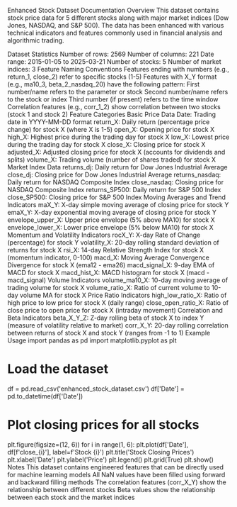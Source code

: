 Enhanced Stock Dataset Documentation
Overview
This dataset contains stock price data for 5 different stocks along with major market indices (Dow Jones, NASDAQ, and S&P 500). The data has been enhanced with various technical indicators and features commonly used in financial analysis and algorithmic trading.

Dataset Statistics
Number of rows: 2569
Number of columns: 221
Date range: 2015-01-05 to 2025-03-21
Number of stocks: 5
Number of market indices: 3
Feature Naming Conventions
Features ending with numbers (e.g., return_1, close_2) refer to specific stocks (1-5)
Features with X_Y format (e.g., ma10_3, beta_2_nasdaq_20) have the following pattern:
First number/name refers to the parameter or stock
Second number/name refers to the stock or index
Third number (if present) refers to the time window
Correlation features (e.g., corr_1_2) show correlation between two stocks (stock 1 and stock 2)
Feature Categories
Basic Price Data
Date: Trading date in YYYY-MM-DD format
return_X: Daily return (percentage price change) for stock X (where X is 1-5)
open_X: Opening price for stock X
high_X: Highest price during the trading day for stock X
low_X: Lowest price during the trading day for stock X
close_X: Closing price for stock X
adjusted_X: Adjusted closing price for stock X (accounts for dividends and splits)
volume_X: Trading volume (number of shares traded) for stock X
Market Index Data
returns_dj: Daily return for Dow Jones Industrial Average
close_dj: Closing price for Dow Jones Industrial Average
returns_nasdaq: Daily return for NASDAQ Composite Index
close_nasdaq: Closing price for NASDAQ Composite Index
returns_SP500: Daily return for S&P 500 Index
close_SP500: Closing price for S&P 500 Index
Moving Averages and Trend Indicators
maX_Y: X-day simple moving average of closing price for stock Y
emaX_Y: X-day exponential moving average of closing price for stock Y
envelope_upper_X: Upper price envelope (5% above MA10) for stock X
envelope_lower_X: Lower price envelope (5% below MA10) for stock X
Momentum and Volatility Indicators
rocX_Y: X-day Rate of Change (percentage) for stock Y
volatility_X: 20-day rolling standard deviation of returns for stock X
rsi_X: 14-day Relative Strength Index for stock X (momentum indicator, 0-100)
macd_X: Moving Average Convergence Divergence for stock X (ema12 - ema26)
macd_signal_X: 9-day EMA of MACD for stock X
macd_hist_X: MACD histogram for stock X (macd - macd_signal)
Volume Indicators
volume_ma10_X: 10-day moving average of trading volume for stock X
volume_ratio_X: Ratio of current volume to 10-day volume MA for stock X
Price Ratio Indicators
high_low_ratio_X: Ratio of high price to low price for stock X (daily range)
close_open_ratio_X: Ratio of close price to open price for stock X (intraday movement)
Correlation and Beta Indicators
beta_X_Y_Z: Z-day rolling beta of stock X to index Y (measure of volatility relative to market)
corr_X_Y: 20-day rolling correlation between returns of stock X and stock Y (ranges from -1 to 1)
Example Usage
import pandas as pd
import matplotlib.pyplot as plt

# Load the dataset
df = pd.read_csv('enhanced_stock_dataset.csv')
df['Date'] = pd.to_datetime(df['Date'])

# Plot closing prices for all stocks
plt.figure(figsize=(12, 6))
for i in range(1, 6):
    plt.plot(df['Date'], df[f'close_{i}'], label=f'Stock {i}')
plt.title('Stock Closing Prices')
plt.xlabel('Date')
plt.ylabel('Price')
plt.legend()
plt.grid(True)
plt.show()
Notes
This dataset contains engineered features that can be directly used for machine learning models
All NaN values have been filled using forward and backward filling methods
The correlation features (corr_X_Y) show the relationship between different stocks
Beta values show the relationship between each stock and the market indices
